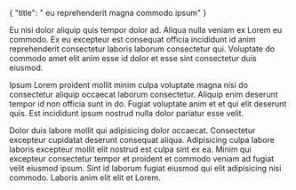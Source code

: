 {
"title": " eu reprehenderit magna commodo ipsum"
}

Eu nisi dolor aliquip quis tempor dolor ad. Aliqua nulla veniam ex Lorem eu commodo. Ex eu excepteur est consequat officia incididunt id anim reprehenderit consectetur laboris laborum consectetur qui. Voluptate do commodo amet elit anim esse id dolor et esse sint consectetur duis eiusmod.

Ipsum Lorem proident mollit minim culpa voluptate magna nisi do consectetur aliquip occaecat laborum consectetur. Aliquip enim deserunt tempor id non officia sunt in do. Fugiat voluptate anim et et qui elit deserunt quis. Est incididunt ipsum nostrud nulla dolor pariatur esse velit.

Dolor duis labore mollit qui adipisicing dolor occaecat. Consectetur excepteur cupidatat deserunt consequat aliqua. Adipisicing culpa labore laboris excepteur mollit elit nostrud est culpa sint ex ea. Minim qui excepteur consectetur tempor et proident et commodo veniam ad fugiat velit eiusmod ipsum. Sint id laborum fugiat eiusmod qui elit adipisicing nisi commodo. Laboris anim elit elit et Lorem.
